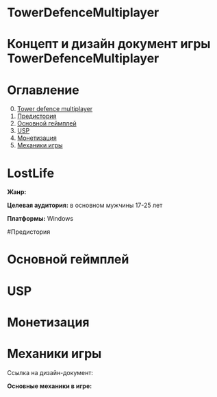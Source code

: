 # TowerDefenceMultiplayer

# Концепт и дизайн документ игры TowerDefenceMultiplayer

# Оглавление
0. [Tower defence multiplayer](#TowerDefenceMultiplayer)
1. [Предистория](#Предистория)
2. [Основной геймплей](#Основной-геймплей)
3. [USP](#USP)
4. [Монетизация](#Монетизация)
5. [Механики игры](#Механики-игры)


# LostLife

**Жанр:** 

**Целевая аудитория:** в основном мужчины 17-25 лет

**Платформы:** Windows

#Предистория

# Основной геймплей



# USP

# Монетизация


# Механики игры

Ссылка на дизайн-документ:

**Основные механики в игре:**

